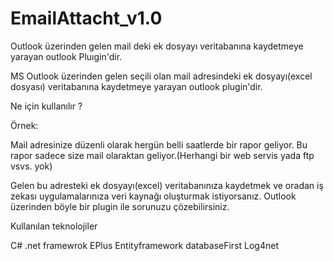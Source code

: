 # EmailAttacht_v1.0
Outlook üzerinden gelen mail deki ek dosyayı veritabanına kaydetmeye yarayan outlook Pluıgin'dir.


MS Outlook üzerinden gelen seçili olan mail adresindeki ek dosyayı(excel dosyası) veritabanına kaydetmeye yarayan outlook plugin'dir.

Ne için kullanılır ?

Örnek: 

Mail adresinize düzenli olarak hergün belli saatlerde bir rapor geliyor.
Bu rapor sadece size mail olaraktan geliyor.(Herhangi bir web servis yada ftp vsvs. yok)

Gelen bu adresteki ek dosyayı(excel) veritabanınıza kaydetmek ve oradan iş zekası uygulamalarınıza veri kaynağı oluşturmak istiyorsanız.
Outlook üzerinden böyle bir plugin ile sorunuzu çözebilirsiniz.

Kullanılan teknolojiler

C# .net framewrok
EPlus
Entityframework databaseFirst
Log4net
